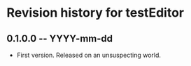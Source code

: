 # Revision history for testEditor

## 0.1.0.0 -- YYYY-mm-dd

* First version. Released on an unsuspecting world.
